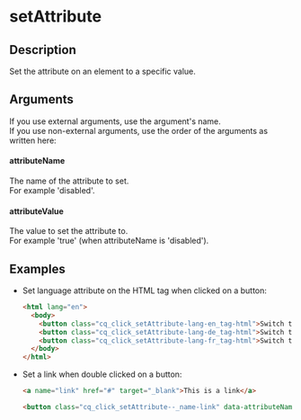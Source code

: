 # setAttribute

## Description

Set the attribute on an element to a specific value.

## Arguments

If you use external arguments, use the argument's name.  
If you use non-external arguments, use the order of the arguments as written here:

#### attributeName

The name of the attribute to set.  
For example 'disabled'.

#### attributeValue

The value to set the attribute to.  
For example 'true' (when attributeName is 'disabled').


## Examples

- Set language attribute on the HTML tag when clicked on a button:  
  ```html  
  <html lang="en">  
    <body>  
      <button class="cq_click_setAttribute-lang-en_tag-html">Switch to English</button>  
      <button class="cq_click_setAttribute-lang-de_tag-html">Switch to German</button>  
      <button class="cq_click_setAttribute-lang-fr_tag-html">Switch to French</button>  
    </body>  
  </html>  
  ```  
- Set a link when double clicked on a button:  
  ```html  
  <a name="link" href="#" target="_blank">This is a link</a>  
  
  <button class="cq_click_setAttribute--_name-link" data-attributeName="href" data-attributeValue="https://google.com">Change link</button>  
  ```